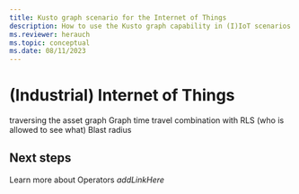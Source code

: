 ```yaml
---
title: Kusto graph scenario for the Internet of Things
description: How to use the Kusto graph capability in (I)IoT scenarios
ms.reviewer: herauch
ms.topic: conceptual
ms.date: 08/11/2023
---
```


# (Industrial) Internet of Things

traversing the asset graph
Graph time travel
combination with RLS (who is allowed to see what)
Blast radius

## Next steps

Learn more about Operators _addLinkHere_
